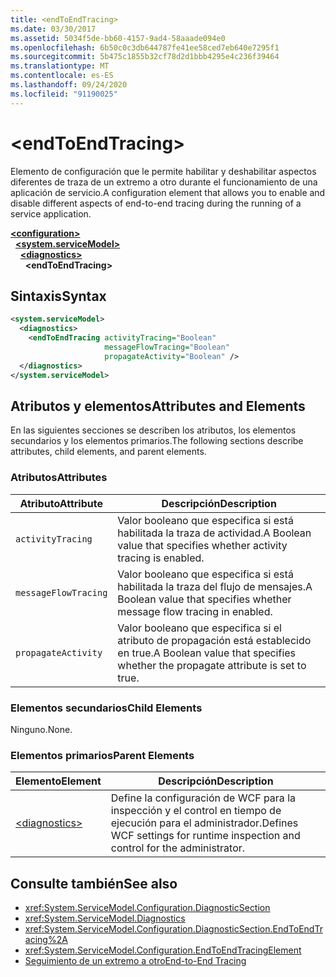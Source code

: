 ```yaml
---
title: <endToEndTracing>
ms.date: 03/30/2017
ms.assetid: 5034f5de-bb60-4157-9ad4-58aaade094e0
ms.openlocfilehash: 6b50c0c3db644787fe41ee58ced7eb640e7295f1
ms.sourcegitcommit: 5b475c1855b32cf78d2d1bbb4295e4c236f39464
ms.translationtype: MT
ms.contentlocale: es-ES
ms.lasthandoff: 09/24/2020
ms.locfileid: "91190025"
---
```

# \<endToEndTracing>

<span data-ttu-id="43764-101">Elemento de configuración que le permite habilitar y deshabilitar aspectos diferentes de traza de un extremo a otro durante el funcionamiento de una aplicación de servicio.</span><span class="sxs-lookup"><span data-stu-id="43764-101">A configuration element that allows you to enable and disable different aspects of end-to-end tracing during the running of a service application.</span></span>  
  
[**\<configuration>**](../configuration-element.md)\
&nbsp;&nbsp;[**\<system.serviceModel>**](system-servicemodel.md)\
&nbsp;&nbsp;&nbsp;&nbsp;[**\<diagnostics>**](diagnostics.md)\
&nbsp;&nbsp;&nbsp;&nbsp;&nbsp;&nbsp;**\<endToEndTracing>**  
  
## <a name="syntax"></a><span data-ttu-id="43764-102">Sintaxis</span><span class="sxs-lookup"><span data-stu-id="43764-102">Syntax</span></span>  
  
```xml  
<system.serviceModel>
  <diagnostics>
    <endToEndTracing activityTracing="Boolean"
                     messageFlowTracing="Boolean"
                     propagateActivity="Boolean" />
  </diagnostics>
</system.serviceModel>
```  
  
## <a name="attributes-and-elements"></a><span data-ttu-id="43764-103">Atributos y elementos</span><span class="sxs-lookup"><span data-stu-id="43764-103">Attributes and Elements</span></span>  

 <span data-ttu-id="43764-104">En las siguientes secciones se describen los atributos, los elementos secundarios y los elementos primarios.</span><span class="sxs-lookup"><span data-stu-id="43764-104">The following sections describe attributes, child elements, and parent elements.</span></span>  
  
### <a name="attributes"></a><span data-ttu-id="43764-105">Atributos</span><span class="sxs-lookup"><span data-stu-id="43764-105">Attributes</span></span>  
  
|<span data-ttu-id="43764-106">Atributo</span><span class="sxs-lookup"><span data-stu-id="43764-106">Attribute</span></span>|<span data-ttu-id="43764-107">Descripción</span><span class="sxs-lookup"><span data-stu-id="43764-107">Description</span></span>|  
|---------------|-----------------|  
|`activityTracing`|<span data-ttu-id="43764-108">Valor booleano que especifica si está habilitada la traza de actividad.</span><span class="sxs-lookup"><span data-stu-id="43764-108">A Boolean value that specifies whether activity tracing is enabled.</span></span>|  
|`messageFlowTracing`|<span data-ttu-id="43764-109">Valor booleano que especifica si está habilitada la traza del flujo de mensajes.</span><span class="sxs-lookup"><span data-stu-id="43764-109">A Boolean value that specifies whether message flow tracing in enabled.</span></span>|  
|`propagateActivity`|<span data-ttu-id="43764-110">Valor booleano que especifica si el atributo de propagación está establecido en true.</span><span class="sxs-lookup"><span data-stu-id="43764-110">A Boolean value that specifies whether the propagate attribute is set to true.</span></span>|  
  
### <a name="child-elements"></a><span data-ttu-id="43764-111">Elementos secundarios</span><span class="sxs-lookup"><span data-stu-id="43764-111">Child Elements</span></span>  

 <span data-ttu-id="43764-112">Ninguno.</span><span class="sxs-lookup"><span data-stu-id="43764-112">None.</span></span>  
  
### <a name="parent-elements"></a><span data-ttu-id="43764-113">Elementos primarios</span><span class="sxs-lookup"><span data-stu-id="43764-113">Parent Elements</span></span>  
  
|<span data-ttu-id="43764-114">Elemento</span><span class="sxs-lookup"><span data-stu-id="43764-114">Element</span></span>|<span data-ttu-id="43764-115">Descripción</span><span class="sxs-lookup"><span data-stu-id="43764-115">Description</span></span>|  
|-------------|-----------------|  
|[\<diagnostics>](diagnostics.md)|<span data-ttu-id="43764-116">Define la configuración de WCF para la inspección y el control en tiempo de ejecución para el administrador.</span><span class="sxs-lookup"><span data-stu-id="43764-116">Defines WCF settings for runtime inspection and control for the administrator.</span></span>|  
  
## <a name="see-also"></a><span data-ttu-id="43764-117">Consulte también</span><span class="sxs-lookup"><span data-stu-id="43764-117">See also</span></span>

- <xref:System.ServiceModel.Configuration.DiagnosticSection>
- <xref:System.ServiceModel.Diagnostics>
- <xref:System.ServiceModel.Configuration.DiagnosticSection.EndToEndTracing%2A>
- <xref:System.ServiceModel.Configuration.EndToEndTracingElement>
- [<span data-ttu-id="43764-118">Seguimiento de un extremo a otro</span><span class="sxs-lookup"><span data-stu-id="43764-118">End-to-End Tracing</span></span>](../../../wcf/diagnostics/tracing/end-to-end-tracing.md)
